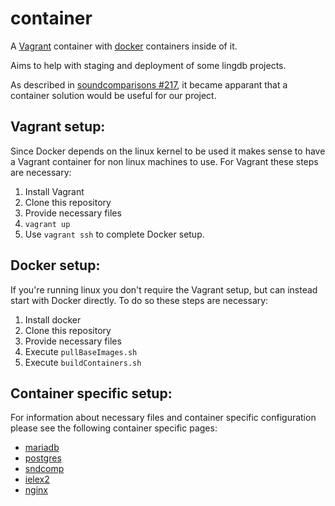 # container
A [Vagrant](https://www.vagrantup.com) container with [docker](https://www.docker.com/) containers inside of it.

Aims to help with staging and deployment of some lingdb projects.

As described in [soundcomparisons #217](https://github.com/lingdb/soundcomparisons/issues/217),
it became apparant that a container solution would be useful for our project.

## Vagrant setup:
Since Docker depends on the linux kernel to be used it makes sense to have a Vagrant container for non linux machines to use.
For Vagrant these steps are necessary:

1. Install Vagrant
2. Clone this repository
3. Provide necessary files
4. `vagrant up`
5. Use `vagrant ssh` to complete Docker setup.

## Docker setup:
If you're running linux you don't require the Vagrant setup, but can instead start with Docker directly.
To do so these steps are necessary:

1. Install docker
2. Clone this repository
3. Provide necessary files
4. Execute `pullBaseImages.sh`
5. Execute `buildContainers.sh`

## Container specific setup:
For information about necessary files and container specific configuration please see the following container specific pages:

* [mariadb](../../wiki/mariadb)
* [postgres](../../wiki/postgres)
* [sndcomp](../../wiki/sndcomp)
* [ielex2](../../wiki/ielex2)
* [nginx](../../wiki/nginx)
